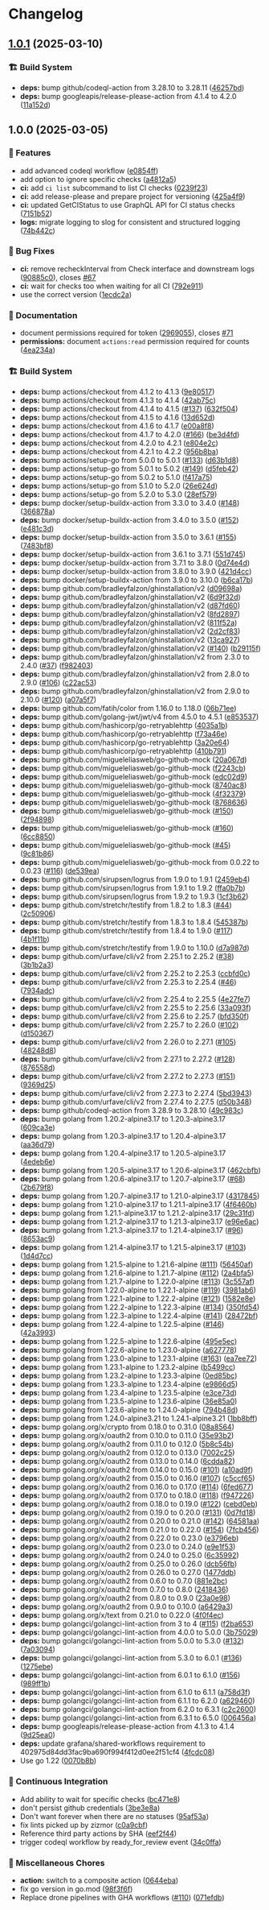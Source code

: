 # Changelog

## [1.0.1](https://github.com/grafana/wait-for-github/compare/wait-for-github-v1.0.0...wait-for-github-v1.0.1) (2025-03-10)


### 🏗️ Build System

* **deps:** bump github/codeql-action from 3.28.10 to 3.28.11 ([46257bd](https://github.com/grafana/wait-for-github/commit/46257bd66ed2f39ce58c1b7ee43f37308a973380))
* **deps:** bump googleapis/release-please-action from 4.1.4 to 4.2.0 ([11a152d](https://github.com/grafana/wait-for-github/commit/11a152d13e62c5448fc6dc7d61864d9e3f9025c7))

## 1.0.0 (2025-03-05)


### 🎉 Features

* add advanced codeql workflow ([e0854ff](https://github.com/grafana/wait-for-github/commit/e0854ffdac35c33a82c3401cd898bdd962d562c2))
* add option to ignore specific checks ([a4812a5](https://github.com/grafana/wait-for-github/commit/a4812a530c146753b2cd19db98ab020cbfc3b26d))
* **ci:** add `ci list` subcommand to list CI checks ([0239f23](https://github.com/grafana/wait-for-github/commit/0239f23b0729b1ebf2d76786e39a206df2618684))
* **ci:** add release-please and prepare project for versioning ([425a4f9](https://github.com/grafana/wait-for-github/commit/425a4f9b3462906c5acc588b0866b3e161ede170))
* **ci:** updated GetCIStatus to use GraphQL API for CI status checks ([7151b52](https://github.com/grafana/wait-for-github/commit/7151b52a53becb98caf329b3c4e9d6af38abb521))
* **logs:** migrate logging to slog for consistent and structured logging ([74b442c](https://github.com/grafana/wait-for-github/commit/74b442c6a7fbaaeb529ccf6176a3e54f4b61ed92))


### 🐛 Bug Fixes

* **ci:** remove recheckInterval from Check interface and downstream logs ([90885c0](https://github.com/grafana/wait-for-github/commit/90885c0b95bf3b87d7c85ae47b5e93fa99c4f50c)), closes [#67](https://github.com/grafana/wait-for-github/issues/67)
* **ci:** wait for checks too when waiting for all CI ([792e911](https://github.com/grafana/wait-for-github/commit/792e911567a8dba152d4e9fe8e67923fc3a73547))
* use the correct version ([1ecdc2a](https://github.com/grafana/wait-for-github/commit/1ecdc2a7737f509002fc632f96522d92cb727b9d))


### 📝 Documentation

* document permissions required for token ([2969055](https://github.com/grafana/wait-for-github/commit/29690556b747e8f373cb7d267c5bb573db022712)), closes [#71](https://github.com/grafana/wait-for-github/issues/71)
* **permissions:** document `actions:read` permission required for counts ([4ea234a](https://github.com/grafana/wait-for-github/commit/4ea234a652eb509aec811e07516ffcf644377974))


### 🏗️ Build System

* **deps:** bump actions/checkout from 4.1.2 to 4.1.3 ([9e80517](https://github.com/grafana/wait-for-github/commit/9e805174e59f56d4b62dfd617217c60f85923ca0))
* **deps:** bump actions/checkout from 4.1.3 to 4.1.4 ([42ab75c](https://github.com/grafana/wait-for-github/commit/42ab75c3c37dae87125e8588252ac4d5f35d6016))
* **deps:** bump actions/checkout from 4.1.4 to 4.1.5 ([#137](https://github.com/grafana/wait-for-github/issues/137)) ([632f504](https://github.com/grafana/wait-for-github/commit/632f504857f55fe7b6899c494d2d3c3fdd8e11db))
* **deps:** bump actions/checkout from 4.1.5 to 4.1.6 ([13d652d](https://github.com/grafana/wait-for-github/commit/13d652d529b4a3a85afb9fe99657c74983fc9ae4))
* **deps:** bump actions/checkout from 4.1.6 to 4.1.7 ([e00a8f8](https://github.com/grafana/wait-for-github/commit/e00a8f80f8495fbbb8d6afd51130d65321a7fa4a))
* **deps:** bump actions/checkout from 4.1.7 to 4.2.0 ([#166](https://github.com/grafana/wait-for-github/issues/166)) ([be3d4fd](https://github.com/grafana/wait-for-github/commit/be3d4fd6ae6105d28e332630c5c81de036a4ab31))
* **deps:** bump actions/checkout from 4.2.0 to 4.2.1 ([e804e2c](https://github.com/grafana/wait-for-github/commit/e804e2ca32774bc6a42962e03fe4f9c9b7d8d67b))
* **deps:** bump actions/checkout from 4.2.1 to 4.2.2 ([956b8ba](https://github.com/grafana/wait-for-github/commit/956b8ba1178e74b1f82067b6437381c6964729d5))
* **deps:** bump actions/setup-go from 5.0.0 to 5.0.1 ([#133](https://github.com/grafana/wait-for-github/issues/133)) ([d63b1d8](https://github.com/grafana/wait-for-github/commit/d63b1d8ce7e1a4ee595108ee15c8a263b4e8e496))
* **deps:** bump actions/setup-go from 5.0.1 to 5.0.2 ([#149](https://github.com/grafana/wait-for-github/issues/149)) ([d5feb42](https://github.com/grafana/wait-for-github/commit/d5feb4252245c6265f1b63be4bbca9a2a2ebe63a))
* **deps:** bump actions/setup-go from 5.0.2 to 5.1.0 ([f417a75](https://github.com/grafana/wait-for-github/commit/f417a75f12149eba9ed0a6e505df81064c4196d3))
* **deps:** bump actions/setup-go from 5.1.0 to 5.2.0 ([26e624d](https://github.com/grafana/wait-for-github/commit/26e624d7f924c0e10591f2f075efcaac62294eb5))
* **deps:** bump actions/setup-go from 5.2.0 to 5.3.0 ([28ef579](https://github.com/grafana/wait-for-github/commit/28ef5794264b0121bd0cec1aa8c69e1956c1fe27))
* **deps:** bump docker/setup-buildx-action from 3.3.0 to 3.4.0 ([#148](https://github.com/grafana/wait-for-github/issues/148)) ([366878a](https://github.com/grafana/wait-for-github/commit/366878a4d29ecca798a499ca01ba48dbe6f1b7ca))
* **deps:** bump docker/setup-buildx-action from 3.4.0 to 3.5.0 ([#152](https://github.com/grafana/wait-for-github/issues/152)) ([e481c3d](https://github.com/grafana/wait-for-github/commit/e481c3d62cfe0ed6cae46c1e693ee1049fc5c386))
* **deps:** bump docker/setup-buildx-action from 3.5.0 to 3.6.1 ([#155](https://github.com/grafana/wait-for-github/issues/155)) ([7483bf8](https://github.com/grafana/wait-for-github/commit/7483bf84a8b3d6dff6a34e2e860692bd9e0e08fe))
* **deps:** bump docker/setup-buildx-action from 3.6.1 to 3.7.1 ([551d745](https://github.com/grafana/wait-for-github/commit/551d745365d5de13d04e8c5e1b989b7712161a36))
* **deps:** bump docker/setup-buildx-action from 3.7.1 to 3.8.0 ([0d74e4d](https://github.com/grafana/wait-for-github/commit/0d74e4df321aa688fc28b27fe210fcf6a583581f))
* **deps:** bump docker/setup-buildx-action from 3.8.0 to 3.9.0 ([421d4cc](https://github.com/grafana/wait-for-github/commit/421d4ccf7f5fa30527c8a671977cc44d5ce0539a))
* **deps:** bump docker/setup-buildx-action from 3.9.0 to 3.10.0 ([b6ca17b](https://github.com/grafana/wait-for-github/commit/b6ca17b55624f12d5bd3c2012d3362bb97d93446))
* **deps:** bump github.com/bradleyfalzon/ghinstallation/v2 ([d09698a](https://github.com/grafana/wait-for-github/commit/d09698a3c62345e4d3a160afdf75ef29fbbb604e))
* **deps:** bump github.com/bradleyfalzon/ghinstallation/v2 ([6d9f32d](https://github.com/grafana/wait-for-github/commit/6d9f32df6f5af0da83950cf90955aedb881ecab5))
* **deps:** bump github.com/bradleyfalzon/ghinstallation/v2 ([d87fd60](https://github.com/grafana/wait-for-github/commit/d87fd603c62061afabf12c12083062b3b07a98db))
* **deps:** bump github.com/bradleyfalzon/ghinstallation/v2 ([8fd2897](https://github.com/grafana/wait-for-github/commit/8fd2897bc5d190a39a18a747e95376346943f597))
* **deps:** bump github.com/bradleyfalzon/ghinstallation/v2 ([811f52a](https://github.com/grafana/wait-for-github/commit/811f52a04cc5f7d4de7b0e92c6cdce71fbf8b977))
* **deps:** bump github.com/bradleyfalzon/ghinstallation/v2 ([2d2cf83](https://github.com/grafana/wait-for-github/commit/2d2cf8326e4b1addaedddb189e1b4817ecbc6b11))
* **deps:** bump github.com/bradleyfalzon/ghinstallation/v2 ([13ca927](https://github.com/grafana/wait-for-github/commit/13ca9278f445a73d1d96bdb1322c6a6c9049b2d1))
* **deps:** bump github.com/bradleyfalzon/ghinstallation/v2 ([#140](https://github.com/grafana/wait-for-github/issues/140)) ([b29115f](https://github.com/grafana/wait-for-github/commit/b29115ff3ff9108e03d737f552609845e7d83c75))
* **deps:** bump github.com/bradleyfalzon/ghinstallation/v2 from 2.3.0 to 2.4.0 ([#37](https://github.com/grafana/wait-for-github/issues/37)) ([f982403](https://github.com/grafana/wait-for-github/commit/f9824036b10f470bdf85d2f99c35472965c43875))
* **deps:** bump github.com/bradleyfalzon/ghinstallation/v2 from 2.8.0 to 2.9.0 ([#106](https://github.com/grafana/wait-for-github/issues/106)) ([c22ac53](https://github.com/grafana/wait-for-github/commit/c22ac53e892927e904f0dcaf8a541020f3c3e5d2))
* **deps:** bump github.com/bradleyfalzon/ghinstallation/v2 from 2.9.0 to 2.10.0 ([#120](https://github.com/grafana/wait-for-github/issues/120)) ([a07a5f7](https://github.com/grafana/wait-for-github/commit/a07a5f70f67a76e5f85a7677c1b29be362ee8dc4))
* **deps:** bump github.com/fatih/color from 1.16.0 to 1.18.0 ([06b71ee](https://github.com/grafana/wait-for-github/commit/06b71ee2b4bece2be7d224c67001e1c989758ff2))
* **deps:** bump github.com/golang-jwt/jwt/v4 from 4.5.0 to 4.5.1 ([e853537](https://github.com/grafana/wait-for-github/commit/e8535370f5cd902578861aa57f16115f3ea136fc))
* **deps:** bump github.com/hashicorp/go-retryablehttp ([4035a1b](https://github.com/grafana/wait-for-github/commit/4035a1b36a01882581cbaa68c7ff0eac54196a3f))
* **deps:** bump github.com/hashicorp/go-retryablehttp ([f73a46e](https://github.com/grafana/wait-for-github/commit/f73a46e0845d0662558ee86ac5456d3ada490e82))
* **deps:** bump github.com/hashicorp/go-retryablehttp ([3a20e64](https://github.com/grafana/wait-for-github/commit/3a20e6400811e32ac7baf197285ac5946bfa25bc))
* **deps:** bump github.com/hashicorp/go-retryablehttp ([410b791](https://github.com/grafana/wait-for-github/commit/410b791d4d6e3e24710dad75cf45336b67bf32b3))
* **deps:** bump github.com/migueleliasweb/go-github-mock ([20a067d](https://github.com/grafana/wait-for-github/commit/20a067d75c9ab6d9659b52ec69b68e27f013fe0e))
* **deps:** bump github.com/migueleliasweb/go-github-mock ([f2243cb](https://github.com/grafana/wait-for-github/commit/f2243cbaa222a92c439327211d6fd6f77fde2165))
* **deps:** bump github.com/migueleliasweb/go-github-mock ([edc02d9](https://github.com/grafana/wait-for-github/commit/edc02d930587b0704e9771d855851147c1585ed8))
* **deps:** bump github.com/migueleliasweb/go-github-mock ([8740ac8](https://github.com/grafana/wait-for-github/commit/8740ac8ad5cfd5a08bb99d12d845a9b71720cfc6))
* **deps:** bump github.com/migueleliasweb/go-github-mock ([4f32379](https://github.com/grafana/wait-for-github/commit/4f3237945ad17914c1dd8e48609e9be62046c711))
* **deps:** bump github.com/migueleliasweb/go-github-mock ([8768636](https://github.com/grafana/wait-for-github/commit/8768636773729dc5543f491a8b8266d1f51c3c50))
* **deps:** bump github.com/migueleliasweb/go-github-mock ([#150](https://github.com/grafana/wait-for-github/issues/150)) ([2f94898](https://github.com/grafana/wait-for-github/commit/2f94898f91618c5cdd3e4aaa87e4823834a12d36))
* **deps:** bump github.com/migueleliasweb/go-github-mock ([#160](https://github.com/grafana/wait-for-github/issues/160)) ([6cc8850](https://github.com/grafana/wait-for-github/commit/6cc88504a81af5b8684faca1040760259b2f3cef))
* **deps:** bump github.com/migueleliasweb/go-github-mock ([#45](https://github.com/grafana/wait-for-github/issues/45)) ([9c81b86](https://github.com/grafana/wait-for-github/commit/9c81b86bc296db1765a89fae687063f9aaf700a5))
* **deps:** bump github.com/migueleliasweb/go-github-mock from 0.0.22 to 0.0.23 ([#116](https://github.com/grafana/wait-for-github/issues/116)) ([de539ea](https://github.com/grafana/wait-for-github/commit/de539eab4d93937ff0b9f36f8c3c9c7dbfcd6959))
* **deps:** bump github.com/sirupsen/logrus from 1.9.0 to 1.9.1 ([2459eb4](https://github.com/grafana/wait-for-github/commit/2459eb4b5a31a35e1479a24b2b1d130b9150019d))
* **deps:** bump github.com/sirupsen/logrus from 1.9.1 to 1.9.2 ([ffa0b7b](https://github.com/grafana/wait-for-github/commit/ffa0b7b742efafbdcb18e51fa116d009e18db81d))
* **deps:** bump github.com/sirupsen/logrus from 1.9.2 to 1.9.3 ([1cf3b62](https://github.com/grafana/wait-for-github/commit/1cf3b62cfe918aa6b85554d3386a0f58e939a620))
* **deps:** bump github.com/stretchr/testify from 1.8.2 to 1.8.3 ([#44](https://github.com/grafana/wait-for-github/issues/44)) ([2c50906](https://github.com/grafana/wait-for-github/commit/2c50906cf3dc859cac5e5de84d9f8d565e9b8d76))
* **deps:** bump github.com/stretchr/testify from 1.8.3 to 1.8.4 ([545387b](https://github.com/grafana/wait-for-github/commit/545387b75ddfb8870acb70f48cfaa896feee9da3))
* **deps:** bump github.com/stretchr/testify from 1.8.4 to 1.9.0 ([#117](https://github.com/grafana/wait-for-github/issues/117)) ([4b1f11b](https://github.com/grafana/wait-for-github/commit/4b1f11b439b402889e13e8720e4d86977e164b38))
* **deps:** bump github.com/stretchr/testify from 1.9.0 to 1.10.0 ([d7a987d](https://github.com/grafana/wait-for-github/commit/d7a987d2ada3bd56b22c9cea4194b9f53ffc4556))
* **deps:** bump github.com/urfave/cli/v2 from 2.25.1 to 2.25.2 ([#38](https://github.com/grafana/wait-for-github/issues/38)) ([3b1b2a3](https://github.com/grafana/wait-for-github/commit/3b1b2a3e04eec0f0f5070f971e558774d1a36f8c))
* **deps:** bump github.com/urfave/cli/v2 from 2.25.2 to 2.25.3 ([ccbfd0c](https://github.com/grafana/wait-for-github/commit/ccbfd0c586fb19d423d87f9f49c456b05ae2aef9))
* **deps:** bump github.com/urfave/cli/v2 from 2.25.3 to 2.25.4 ([#46](https://github.com/grafana/wait-for-github/issues/46)) ([7934adc](https://github.com/grafana/wait-for-github/commit/7934adcc1c3259bebf29776ef6e344fa39d0a020))
* **deps:** bump github.com/urfave/cli/v2 from 2.25.4 to 2.25.5 ([4e27fe7](https://github.com/grafana/wait-for-github/commit/4e27fe7f8fcbf88e9d71f905f761b1637b08c6eb))
* **deps:** bump github.com/urfave/cli/v2 from 2.25.5 to 2.25.6 ([33a093f](https://github.com/grafana/wait-for-github/commit/33a093f752f198db005beabe81cc9c498c9ede22))
* **deps:** bump github.com/urfave/cli/v2 from 2.25.6 to 2.25.7 ([bfd350f](https://github.com/grafana/wait-for-github/commit/bfd350f11c6c8f04d2b1301c2749e780f7030786))
* **deps:** bump github.com/urfave/cli/v2 from 2.25.7 to 2.26.0 ([#102](https://github.com/grafana/wait-for-github/issues/102)) ([d150367](https://github.com/grafana/wait-for-github/commit/d15036718d2bc40a02e5f8ae89c9756d955340ac))
* **deps:** bump github.com/urfave/cli/v2 from 2.26.0 to 2.27.1 ([#105](https://github.com/grafana/wait-for-github/issues/105)) ([48248d8](https://github.com/grafana/wait-for-github/commit/48248d8543d36edd841b2a8e82d2d75a992278f4))
* **deps:** bump github.com/urfave/cli/v2 from 2.27.1 to 2.27.2 ([#128](https://github.com/grafana/wait-for-github/issues/128)) ([876558d](https://github.com/grafana/wait-for-github/commit/876558d4fa98cf8502b237bdb95c30aa83e3718f))
* **deps:** bump github.com/urfave/cli/v2 from 2.27.2 to 2.27.3 ([#151](https://github.com/grafana/wait-for-github/issues/151)) ([9369d25](https://github.com/grafana/wait-for-github/commit/9369d257c6d2c5beed6b8b0792f391e95edf5d45))
* **deps:** bump github.com/urfave/cli/v2 from 2.27.3 to 2.27.4 ([5bd3943](https://github.com/grafana/wait-for-github/commit/5bd3943b315b48d34db11273f1d3d006a4ac7aa4))
* **deps:** bump github.com/urfave/cli/v2 from 2.27.4 to 2.27.5 ([d50b348](https://github.com/grafana/wait-for-github/commit/d50b3489a6b738e03417e2547275b082b69ffd29))
* **deps:** bump github/codeql-action from 3.28.9 to 3.28.10 ([49c983c](https://github.com/grafana/wait-for-github/commit/49c983ca1daa1cb7ce4abbd26bbed2defa33785b))
* **deps:** bump golang from 1.20.2-alpine3.17 to 1.20.3-alpine3.17 ([609ca3e](https://github.com/grafana/wait-for-github/commit/609ca3e4bb381194cce3ac7eafcb6abff99e0fc1))
* **deps:** bump golang from 1.20.3-alpine3.17 to 1.20.4-alpine3.17 ([aa36d79](https://github.com/grafana/wait-for-github/commit/aa36d7928176a6411856f7f013b54bb90b57218f))
* **deps:** bump golang from 1.20.4-alpine3.17 to 1.20.5-alpine3.17 ([4edeb6e](https://github.com/grafana/wait-for-github/commit/4edeb6e6b268ebbb08a7b7bfc98a48ef4423cf51))
* **deps:** bump golang from 1.20.5-alpine3.17 to 1.20.6-alpine3.17 ([462cbfb](https://github.com/grafana/wait-for-github/commit/462cbfb8e21fcd1e92af6ff7e06993ff35fd5dd9))
* **deps:** bump golang from 1.20.6-alpine3.17 to 1.20.7-alpine3.17 ([#68](https://github.com/grafana/wait-for-github/issues/68)) ([2b679f8](https://github.com/grafana/wait-for-github/commit/2b679f86fe57a4f5a147dc1cc0f22889a93f213d))
* **deps:** bump golang from 1.20.7-alpine3.17 to 1.21.0-alpine3.17 ([4317845](https://github.com/grafana/wait-for-github/commit/4317845795cfe8e38212b59866e6ef8b454452f9))
* **deps:** bump golang from 1.21.0-alpine3.17 to 1.21.1-alpine3.17 ([4f6460b](https://github.com/grafana/wait-for-github/commit/4f6460be0ad0f7938c80ba044564113c9ff8a008))
* **deps:** bump golang from 1.21.1-alpine3.17 to 1.21.2-alpine3.17 ([29c31fd](https://github.com/grafana/wait-for-github/commit/29c31fdc879eacd0b430585e2071012b0cb7ada5))
* **deps:** bump golang from 1.21.2-alpine3.17 to 1.21.3-alpine3.17 ([e96e6ac](https://github.com/grafana/wait-for-github/commit/e96e6aca385e4f24be2233a16b2a571e9b352012))
* **deps:** bump golang from 1.21.3-alpine3.17 to 1.21.4-alpine3.17 ([#96](https://github.com/grafana/wait-for-github/issues/96)) ([8653ac9](https://github.com/grafana/wait-for-github/commit/8653ac95b29d7eb1ac631709b328b7fcaf241601))
* **deps:** bump golang from 1.21.4-alpine3.17 to 1.21.5-alpine3.17 ([#103](https://github.com/grafana/wait-for-github/issues/103)) ([1d4d7cc](https://github.com/grafana/wait-for-github/commit/1d4d7cc0773aa44d0711fd98b89ff7416a7b6b5d))
* **deps:** bump golang from 1.21.5-alpine to 1.21.6-alpine ([#111](https://github.com/grafana/wait-for-github/issues/111)) ([56450af](https://github.com/grafana/wait-for-github/commit/56450af2468227039e44cdd51ba9f0ad17fe7fe8))
* **deps:** bump golang from 1.21.6-alpine to 1.21.7-alpine ([#112](https://github.com/grafana/wait-for-github/issues/112)) ([2a4bfa5](https://github.com/grafana/wait-for-github/commit/2a4bfa596a5dc2ca2d43f29ed93d57aaaa8f6126))
* **deps:** bump golang from 1.21.7-alpine to 1.22.0-alpine ([#113](https://github.com/grafana/wait-for-github/issues/113)) ([3c557af](https://github.com/grafana/wait-for-github/commit/3c557af525b394e6cf205134632b69a86e1059b1))
* **deps:** bump golang from 1.22.0-alpine to 1.22.1-alpine ([#119](https://github.com/grafana/wait-for-github/issues/119)) ([3981ab6](https://github.com/grafana/wait-for-github/commit/3981ab6d4e31b5280dd58018ad103148293b2d1d))
* **deps:** bump golang from 1.22.1-alpine to 1.22.2-alpine ([#121](https://github.com/grafana/wait-for-github/issues/121)) ([1582e8e](https://github.com/grafana/wait-for-github/commit/1582e8ee440cd776c8fe260054d7a95fb8f25124))
* **deps:** bump golang from 1.22.2-alpine to 1.22.3-alpine ([#134](https://github.com/grafana/wait-for-github/issues/134)) ([350fd54](https://github.com/grafana/wait-for-github/commit/350fd54216c8b24af3beb7d294a4d80244550167))
* **deps:** bump golang from 1.22.3-alpine to 1.22.4-alpine ([#141](https://github.com/grafana/wait-for-github/issues/141)) ([28472bf](https://github.com/grafana/wait-for-github/commit/28472bf188645b56202de4391d8a47cf470a7fe7))
* **deps:** bump golang from 1.22.4-alpine to 1.22.5-alpine ([#146](https://github.com/grafana/wait-for-github/issues/146)) ([42a3993](https://github.com/grafana/wait-for-github/commit/42a3993e8c4e33cad11884291a4587ad3a745354))
* **deps:** bump golang from 1.22.5-alpine to 1.22.6-alpine ([495e5ec](https://github.com/grafana/wait-for-github/commit/495e5ec6788c4ed9e2bc5953439067514a4b577f))
* **deps:** bump golang from 1.22.6-alpine to 1.23.0-alpine ([a627778](https://github.com/grafana/wait-for-github/commit/a627778756cb26e01b313a650c8c9e60403d7f22))
* **deps:** bump golang from 1.23.0-alpine to 1.23.1-alpine ([#163](https://github.com/grafana/wait-for-github/issues/163)) ([ea7ee72](https://github.com/grafana/wait-for-github/commit/ea7ee72db3c4faf3ba29136a04c9db9d4b5b9206))
* **deps:** bump golang from 1.23.1-alpine to 1.23.2-alpine ([b5499cc](https://github.com/grafana/wait-for-github/commit/b5499ccc18457ac2232e9ccfeaca535a4bcf6c5a))
* **deps:** bump golang from 1.23.2-alpine to 1.23.3-alpine ([0ed85bc](https://github.com/grafana/wait-for-github/commit/0ed85bc1715bdcaa77417a37f32b25c05082f5a6))
* **deps:** bump golang from 1.23.3-alpine to 1.23.4-alpine ([e9866d5](https://github.com/grafana/wait-for-github/commit/e9866d5b33ea6ec6141798bad13e7eb612219b1b))
* **deps:** bump golang from 1.23.4-alpine to 1.23.5-alpine ([e3ce73d](https://github.com/grafana/wait-for-github/commit/e3ce73dddf7b4138d07f06eedc45ba4f9b0b23de))
* **deps:** bump golang from 1.23.5-alpine to 1.23.6-alpine ([36e85a0](https://github.com/grafana/wait-for-github/commit/36e85a06f9c1b3671870df18b08653213c0ab804))
* **deps:** bump golang from 1.23.6-alpine to 1.24.0-alpine ([794b48d](https://github.com/grafana/wait-for-github/commit/794b48d02404fe92350d6cd231555faab495ca4d))
* **deps:** bump golang from 1.24.0-alpine3.21 to 1.24.1-alpine3.21 ([1bb8bff](https://github.com/grafana/wait-for-github/commit/1bb8bff46809c598537e37782752dfb398893d9f))
* **deps:** bump golang.org/x/crypto from 0.18.0 to 0.31.0 ([08a8564](https://github.com/grafana/wait-for-github/commit/08a85649982aa96289cff51fa408d048d7e74b9c))
* **deps:** bump golang.org/x/oauth2 from 0.10.0 to 0.11.0 ([35e93b2](https://github.com/grafana/wait-for-github/commit/35e93b230a2daaba33bed03bfa181c18ccd5017a))
* **deps:** bump golang.org/x/oauth2 from 0.11.0 to 0.12.0 ([5b8c54b](https://github.com/grafana/wait-for-github/commit/5b8c54bda1592d0ee34aff9546b496eb997e376f))
* **deps:** bump golang.org/x/oauth2 from 0.12.0 to 0.13.0 ([7002c25](https://github.com/grafana/wait-for-github/commit/7002c25480c5526bcbfc9aaf37e71bf47012ca20))
* **deps:** bump golang.org/x/oauth2 from 0.13.0 to 0.14.0 ([6cdda82](https://github.com/grafana/wait-for-github/commit/6cdda82b3f0ab77b0530a9d13df6bfab2d87581f))
* **deps:** bump golang.org/x/oauth2 from 0.14.0 to 0.15.0 ([#101](https://github.com/grafana/wait-for-github/issues/101)) ([a10ad9f](https://github.com/grafana/wait-for-github/commit/a10ad9f00f1ba6423641446567c3702117d003c1))
* **deps:** bump golang.org/x/oauth2 from 0.15.0 to 0.16.0 ([#107](https://github.com/grafana/wait-for-github/issues/107)) ([c5ccf65](https://github.com/grafana/wait-for-github/commit/c5ccf658cfdddb815f1291e56dce66803b010ca3))
* **deps:** bump golang.org/x/oauth2 from 0.16.0 to 0.17.0 ([#114](https://github.com/grafana/wait-for-github/issues/114)) ([6fed677](https://github.com/grafana/wait-for-github/commit/6fed6776bd25768ae9f4364e84b9fc3cdc21299d))
* **deps:** bump golang.org/x/oauth2 from 0.17.0 to 0.18.0 ([#118](https://github.com/grafana/wait-for-github/issues/118)) ([f947226](https://github.com/grafana/wait-for-github/commit/f9472267cca8e7e0ba0d1bfe08a61b049a7eff6e))
* **deps:** bump golang.org/x/oauth2 from 0.18.0 to 0.19.0 ([#122](https://github.com/grafana/wait-for-github/issues/122)) ([cebd0eb](https://github.com/grafana/wait-for-github/commit/cebd0eb80c81179838ae6416a25b09dad2d54f39))
* **deps:** bump golang.org/x/oauth2 from 0.19.0 to 0.20.0 ([#131](https://github.com/grafana/wait-for-github/issues/131)) ([0d7fd18](https://github.com/grafana/wait-for-github/commit/0d7fd1870e756de48c5ccf3ac000e9618d093d54))
* **deps:** bump golang.org/x/oauth2 from 0.20.0 to 0.21.0 ([#142](https://github.com/grafana/wait-for-github/issues/142)) ([64581aa](https://github.com/grafana/wait-for-github/commit/64581aa4fabf8a11daa6447f7eb2d656cf23cac6))
* **deps:** bump golang.org/x/oauth2 from 0.21.0 to 0.22.0 ([#154](https://github.com/grafana/wait-for-github/issues/154)) ([7fcb456](https://github.com/grafana/wait-for-github/commit/7fcb456bfe682c15258e97cfd318e718bc298c05))
* **deps:** bump golang.org/x/oauth2 from 0.22.0 to 0.23.0 ([e3796eb](https://github.com/grafana/wait-for-github/commit/e3796ebb8e84a93de59bdc75873c38ece6b26b62))
* **deps:** bump golang.org/x/oauth2 from 0.23.0 to 0.24.0 ([e9e1f53](https://github.com/grafana/wait-for-github/commit/e9e1f530a8cfa8d497ee8c912bff3b65a572047e))
* **deps:** bump golang.org/x/oauth2 from 0.24.0 to 0.25.0 ([6c35992](https://github.com/grafana/wait-for-github/commit/6c35992c82e9d1e51c982d9a1831b414c9a09da2))
* **deps:** bump golang.org/x/oauth2 from 0.25.0 to 0.26.0 ([dcb56fb](https://github.com/grafana/wait-for-github/commit/dcb56fbaf547043f20326ae18664e5c88333888e))
* **deps:** bump golang.org/x/oauth2 from 0.26.0 to 0.27.0 ([1477ddb](https://github.com/grafana/wait-for-github/commit/1477ddb355e38417164ee4f8e3a5e03ce2541329))
* **deps:** bump golang.org/x/oauth2 from 0.6.0 to 0.7.0 ([881e2bc](https://github.com/grafana/wait-for-github/commit/881e2bc64a58ca9b4aff0bdb54b5d9df9d1c35f2))
* **deps:** bump golang.org/x/oauth2 from 0.7.0 to 0.8.0 ([2418436](https://github.com/grafana/wait-for-github/commit/241843620527a62c225614808985dfd089c0676d))
* **deps:** bump golang.org/x/oauth2 from 0.8.0 to 0.9.0 ([23a0e98](https://github.com/grafana/wait-for-github/commit/23a0e98a78b8213440d608632aa41e3a507345fb))
* **deps:** bump golang.org/x/oauth2 from 0.9.0 to 0.10.0 ([a6429a3](https://github.com/grafana/wait-for-github/commit/a6429a3bcc69078e6736edadbd0621a97b4ed468))
* **deps:** bump golang.org/x/text from 0.21.0 to 0.22.0 ([4f0f4ec](https://github.com/grafana/wait-for-github/commit/4f0f4eccffd33bf3ee5165d1643533e38f3e7736))
* **deps:** bump golangci/golangci-lint-action from 3 to 4 ([#115](https://github.com/grafana/wait-for-github/issues/115)) ([f2ba653](https://github.com/grafana/wait-for-github/commit/f2ba653c4887b758cc9f4a4d8fbdd693aff12040))
* **deps:** bump golangci/golangci-lint-action from 4.0.0 to 5.0.0 ([3b75029](https://github.com/grafana/wait-for-github/commit/3b7502981b2b6008c29312a443132d5b18c6e6a6))
* **deps:** bump golangci/golangci-lint-action from 5.0.0 to 5.3.0 ([#132](https://github.com/grafana/wait-for-github/issues/132)) ([7a03094](https://github.com/grafana/wait-for-github/commit/7a03094eccef539ab6ddb81a8e198a286221d204))
* **deps:** bump golangci/golangci-lint-action from 5.3.0 to 6.0.1 ([#136](https://github.com/grafana/wait-for-github/issues/136)) ([1275ebe](https://github.com/grafana/wait-for-github/commit/1275ebe506e1f13c80bbdbedc11712a0a2cda219))
* **deps:** bump golangci/golangci-lint-action from 6.0.1 to 6.1.0 ([#156](https://github.com/grafana/wait-for-github/issues/156)) ([989ff1b](https://github.com/grafana/wait-for-github/commit/989ff1b53f3f4319c1c47dfdd65b0ccc196447ec))
* **deps:** bump golangci/golangci-lint-action from 6.1.0 to 6.1.1 ([a758d3f](https://github.com/grafana/wait-for-github/commit/a758d3f12f8d9b92ddf75788cf088087008c451e))
* **deps:** bump golangci/golangci-lint-action from 6.1.1 to 6.2.0 ([a629460](https://github.com/grafana/wait-for-github/commit/a629460da9cd324e9c46c2a0968fe775e7f08066))
* **deps:** bump golangci/golangci-lint-action from 6.2.0 to 6.3.1 ([c2c2600](https://github.com/grafana/wait-for-github/commit/c2c26001a48c85c18ba4950c8edb7a8fcb4865c2))
* **deps:** bump golangci/golangci-lint-action from 6.3.1 to 6.5.0 ([006456a](https://github.com/grafana/wait-for-github/commit/006456a40b9fde65cfcf65637ae662a47c7bdee9))
* **deps:** bump googleapis/release-please-action from 4.1.3 to 4.1.4 ([9d25ea0](https://github.com/grafana/wait-for-github/commit/9d25ea0142775e093b076cae8fe8d6ee23ab59d4))
* **deps:** update grafana/shared-workflows requirement to 402975d84dd3fac9ba690f994f412d0ee2f51cf4 ([4fcdc08](https://github.com/grafana/wait-for-github/commit/4fcdc082e16bfd0feca67aec8713638e0ecc1757))
* Use go 1.22 ([0070b8b](https://github.com/grafana/wait-for-github/commit/0070b8b6d072b2ed239e5ec7ee6ed0ce25d77456))


### 🤖 Continuous Integration

* Add ability to wait for specific checks ([bc471e8](https://github.com/grafana/wait-for-github/commit/bc471e84aaa4b2a3f86d73f3ed57b6a0d71a4028))
* don't persist github credentials ([3be3e8a](https://github.com/grafana/wait-for-github/commit/3be3e8a53384622dafab3a66af975fb4c37f1d45))
* Don't want forever when there are no statuses ([95af53a](https://github.com/grafana/wait-for-github/commit/95af53a4f1878b2a4f2522dae8aa4fa6f6012257))
* fix lints picked up by zizmor ([c0a9cbf](https://github.com/grafana/wait-for-github/commit/c0a9cbf033448dd2067d6aedf70d30f2acdc38a1))
* Reference third party actions by SHA ([eef2f44](https://github.com/grafana/wait-for-github/commit/eef2f44d0358ee03ed70a902b0d38569461745f4))
* trigger codeql workflow by ready_for_review event ([34c0ffa](https://github.com/grafana/wait-for-github/commit/34c0ffa38cfda8dcb3f13857439784b2b2b49b19))


### 🔧 Miscellaneous Chores

* **action:** switch to a composite action ([0644eba](https://github.com/grafana/wait-for-github/commit/0644eba3bf54b2d9b5f672b0953a38bd2ef00a9c))
* fix go version in go.mod ([98f3f6f](https://github.com/grafana/wait-for-github/commit/98f3f6fe4dba9ca67ac7d4cdfd802e2738c86479))
* Replace drone pipelines with GHA workflows ([#110](https://github.com/grafana/wait-for-github/issues/110)) ([071efdb](https://github.com/grafana/wait-for-github/commit/071efdb13d2729724a2c72bb9bf6d07810383a00))
